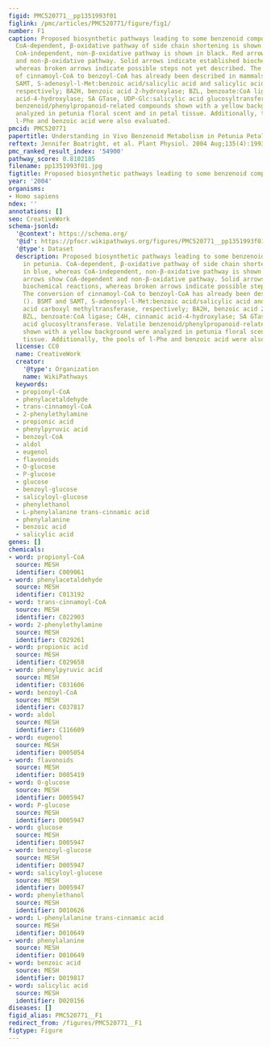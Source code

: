 ```yaml
---
figid: PMC520771__pp1351993f01
figlink: /pmc/articles/PMC520771/figure/fig1/
number: F1
caption: Proposed biosynthetic pathways leading to some benzenoid compounds in petunia.
  CoA-dependent, β-oxidative pathway of side chain shortening is shown in blue, whereas
  CoA-independent, non-β-oxidative pathway is shown in black. Red arrows show CoA-dependent
  and non-β-oxidative pathway. Solid arrows indicate established biochemical reactions,
  whereas broken arrows indicate possible steps not yet described. The conversion
  of cinnamoyl-CoA to benzoyl-CoA has already been described in mammals (). BSMT and
  SAMT, S-adenosyl-l-Met:benzoic acid/salicylic acid and salicylic acid carboxyl methyltransferase,
  respectively; BA2H, benzoic acid 2-hydroxylase; BZL, benzoate:CoA ligase; C4H, cinnamic
  acid-4-hydroxylase; SA GTase, UDP-Glc:salicylic acid glucosyltransferase. Volatile
  benzenoid/phenylpropanoid-related compounds shown with a yellow background were
  analyzed in petunia floral scent and in petal tissue. Additionally, the pools of
  l-Phe and benzoic acid were also evaluated.
pmcid: PMC520771
papertitle: Understanding in Vivo Benzenoid Metabolism in Petunia Petal Tissue.
reftext: Jennifer Boatright, et al. Plant Physiol. 2004 Aug;135(4):1993-2011.
pmc_ranked_result_index: '54900'
pathway_score: 0.8102185
filename: pp1351993f01.jpg
figtitle: Proposed biosynthetic pathways leading to some benzenoid compounds in petunia
year: '2004'
organisms:
- Homo sapiens
ndex: ''
annotations: []
seo: CreativeWork
schema-jsonld:
  '@context': https://schema.org/
  '@id': https://pfocr.wikipathways.org/figures/PMC520771__pp1351993f01.html
  '@type': Dataset
  description: Proposed biosynthetic pathways leading to some benzenoid compounds
    in petunia. CoA-dependent, β-oxidative pathway of side chain shortening is shown
    in blue, whereas CoA-independent, non-β-oxidative pathway is shown in black. Red
    arrows show CoA-dependent and non-β-oxidative pathway. Solid arrows indicate established
    biochemical reactions, whereas broken arrows indicate possible steps not yet described.
    The conversion of cinnamoyl-CoA to benzoyl-CoA has already been described in mammals
    (). BSMT and SAMT, S-adenosyl-l-Met:benzoic acid/salicylic acid and salicylic
    acid carboxyl methyltransferase, respectively; BA2H, benzoic acid 2-hydroxylase;
    BZL, benzoate:CoA ligase; C4H, cinnamic acid-4-hydroxylase; SA GTase, UDP-Glc:salicylic
    acid glucosyltransferase. Volatile benzenoid/phenylpropanoid-related compounds
    shown with a yellow background were analyzed in petunia floral scent and in petal
    tissue. Additionally, the pools of l-Phe and benzoic acid were also evaluated.
  license: CC0
  name: CreativeWork
  creator:
    '@type': Organization
    name: WikiPathways
  keywords:
  - propionyl-CoA
  - phenylacetaldehyde
  - trans-cinnamoyl-CoA
  - 2-phenylethylamine
  - propionic acid
  - phenylpyruvic acid
  - benzoyl-CoA
  - aldol
  - eugenol
  - flavonoids
  - O-glucose
  - P-glucose
  - glucose
  - benzoyl-glucose
  - salicyloyl-glucose
  - phenylethanol
  - L-phenylalanine trans-cinnamic acid
  - phenylalanine
  - benzoic acid
  - salicylic acid
genes: []
chemicals:
- word: propionyl-CoA
  source: MESH
  identifier: C009061
- word: phenylacetaldehyde
  source: MESH
  identifier: C013192
- word: trans-cinnamoyl-CoA
  source: MESH
  identifier: C022903
- word: 2-phenylethylamine
  source: MESH
  identifier: C029261
- word: propionic acid
  source: MESH
  identifier: C029658
- word: phenylpyruvic acid
  source: MESH
  identifier: C031606
- word: benzoyl-CoA
  source: MESH
  identifier: C037817
- word: aldol
  source: MESH
  identifier: C116609
- word: eugenol
  source: MESH
  identifier: D005054
- word: flavonoids
  source: MESH
  identifier: D005419
- word: O-glucose
  source: MESH
  identifier: D005947
- word: P-glucose
  source: MESH
  identifier: D005947
- word: glucose
  source: MESH
  identifier: D005947
- word: benzoyl-glucose
  source: MESH
  identifier: D005947
- word: salicyloyl-glucose
  source: MESH
  identifier: D005947
- word: phenylethanol
  source: MESH
  identifier: D010626
- word: L-phenylalanine trans-cinnamic acid
  source: MESH
  identifier: D010649
- word: phenylalanine
  source: MESH
  identifier: D010649
- word: benzoic acid
  source: MESH
  identifier: D019817
- word: salicylic acid
  source: MESH
  identifier: D020156
diseases: []
figid_alias: PMC520771__F1
redirect_from: /figures/PMC520771__F1
figtype: Figure
---
```

